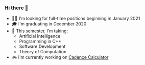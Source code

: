 ### Hi there 👋
* 👨‍💻 I'm looking for full-time positions beginning in January 2021
* 🎓 I'm graduating in December 2020
* 🏫 This semester, I'm taking:
	* Artificial Intelligence
	* Programming in C++
	* Software Development
	* Theory of Computation
* 🚲 I'm currently working on [Cadence Calculator](https://www.walkercsutton.com/projects/cadence-calculator)
